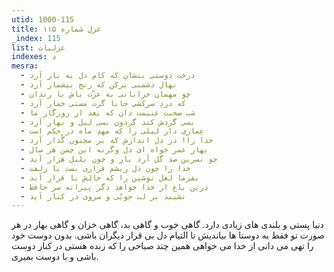```yaml
---
utid: 1000-115
title: غزل شماره ۱۱۵
_index: 115
list: غزلیات
indexes: د
mesra:
  - درخت دوستی بنشان که کام دل به بار آرد
  - نهال دشمنی برکن که رنج بیشمار آرد
  - چو مهمان خراباتی به عزّت باش با رندان
  - که دردِ سرکشی جانا گرت مستی خمار آرد
  - شب صحبت غنیمت دان که بعد از روزگار ما
  - بسی گردش کند گردون بسی لیل و نهار آرد
  - عِماری دار لیلی را که مهدِ ماه در حکم است
  - خدا را! در دل اندازش که بر مجنون گُذار آرد
  - بهار عمر خواه ای دل وگرنه این چمن هر سال
  - چو نسرین صد گل آرد بار و چون بلبل هزار آید
  - خدا را چون دل ریشم قراری بست با زلفت
  - بفرما لعل نوشین را که حالش با قرار آید
  - درین باغ ار خدا خواهد دگر پیرانه سر حافظ
  - نشیند بر لب جویّی و سروی در کنار آید
---
```

دنیا پستی و بلندی های زیادی دارد. گاهی خوب و گاهی بد، گاهی خزان و گاهی بهار در هر صورت تو فقط به دوستا ها بیاندیش تا التیام دل بی قرار دیگران باشی. بدون دوست خود را تهی می دانی از خدا می خواهی همین چند صباحی را که زنده هستی در کنار دوست باشی و با دوست بمیری.
